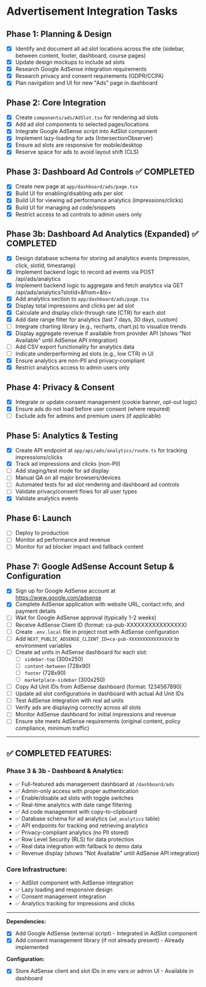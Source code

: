 # Advertisement Integration Tasks

## Phase 1: Planning & Design
- [x] Identify and document all ad slot locations across the site (sidebar, between content, footer, dashboard, course pages)
- [x] Update design mockups to include ad slots
- [x] Research Google AdSense integration requirements
- [x] Research privacy and consent requirements (GDPR/CCPA)
- [x] Plan navigation and UI for new "Ads" page in dashboard

## Phase 2: Core Integration
- [x] Create `components/ads/AdSlot.tsx` for rendering ad slots
- [x] Add ad slot components to selected pages/locations
- [x] Integrate Google AdSense script into AdSlot component
- [x] Implement lazy-loading for ads (IntersectionObserver)
- [x] Ensure ad slots are responsive for mobile/desktop
- [x] Reserve space for ads to avoid layout shift (CLS)

## Phase 3: Dashboard Ad Controls ✅ COMPLETED
- [x] Create new page at `app/dashboard/ads/page.tsx`
- [x] Build UI for enabling/disabling ads per slot
- [x] Build UI for viewing ad performance analytics (impressions/clicks)
- [x] Build UI for managing ad code/snippets
- [x] Restrict access to ad controls to admin users only

## Phase 3b: Dashboard Ad Analytics (Expanded) ✅ COMPLETED
- [x] Design database schema for storing ad analytics events (impression, click, slotId, timestamp)
- [x] Implement backend logic to record ad events via POST /api/ads/analytics
- [x] Implement backend logic to aggregate and fetch analytics via GET /api/ads/analytics?slotId=&from=&to=
- [x] Add analytics section to `app/dashboard/ads/page.tsx`
- [x] Display total impressions and clicks per ad slot
- [x] Calculate and display click-through rate (CTR) for each slot
- [x] Add date range filter for analytics (last 7 days, 30 days, custom)
- [ ] Integrate charting library (e.g., recharts, chart.js) to visualize trends
- [x] Display aggregate revenue if available from provider API (shows "Not Available" until AdSense API integration)
- [ ] Add CSV export functionality for analytics data
- [ ] Indicate underperforming ad slots (e.g., low CTR) in UI
- [x] Ensure analytics are non-PII and privacy-compliant
- [x] Restrict analytics access to admin users only

## Phase 4: Privacy & Consent
- [x] Integrate or update consent management (cookie banner, opt-out logic)
- [x] Ensure ads do not load before user consent (where required)
- [ ] Exclude ads for admins and premium users (if applicable)

## Phase 5: Analytics & Testing
- [x] Create API endpoint at `app/api/ads/analytics/route.ts` for tracking impressions/clicks
- [x] Track ad impressions and clicks (non-PII)
- [ ] Add staging/test mode for ad display
- [ ] Manual QA on all major browsers/devices
- [ ] Automated tests for ad slot rendering and dashboard ad controls
- [ ] Validate privacy/consent flows for all user types
- [x] Validate analytics events

## Phase 6: Launch
- [ ] Deploy to production
- [ ] Monitor ad performance and revenue
- [ ] Monitor for ad blocker impact and fallback content

## Phase 7: Google AdSense Account Setup & Configuration
- [x] Sign up for Google AdSense account at https://www.google.com/adsense
- [x] Complete AdSense application with website URL, contact info, and payment details
- [ ] Wait for Google AdSense approval (typically 1-2 weeks)
- [ ] Receive AdSense Client ID (format: ca-pub-XXXXXXXXXXXXXXXX)
- [ ] Create `.env.local` file in project root with AdSense configuration
- [ ] Add `NEXT_PUBLIC_ADSENSE_CLIENT_ID=ca-pub-XXXXXXXXXXXXXXXX` to environment variables
- [ ] Create ad units in AdSense dashboard for each slot:
  - [ ] `sidebar-top` (300x250)
  - [ ] `content-between` (728x90)
  - [ ] `footer` (728x90)
  - [ ] `marketplace-sidebar` (300x250)
- [ ] Copy Ad Unit IDs from AdSense dashboard (format: 1234567890)
- [ ] Update ad slot configurations in dashboard with actual Ad Unit IDs
- [ ] Test AdSense integration with real ad units
- [ ] Verify ads are displaying correctly across all slots
- [ ] Monitor AdSense dashboard for initial impressions and revenue
- [ ] Ensure site meets AdSense requirements (original content, policy compliance, minimum traffic)

---

## ✅ **COMPLETED FEATURES:**

### **Phase 3 & 3b - Dashboard & Analytics:**
- ✅ Full-featured ads management dashboard at `/dashboard/ads`
- ✅ Admin-only access with proper authentication
- ✅ Enable/disable ad slots with toggle switches
- ✅ Real-time analytics with date range filtering
- ✅ Ad code management with copy-to-clipboard
- ✅ Database schema for ad analytics (`ad_analytics` table)
- ✅ API endpoints for tracking and retrieving analytics
- ✅ Privacy-compliant analytics (no PII stored)
- ✅ Row Level Security (RLS) for data protection
- ✅ Real data integration with fallback to demo data
- ✅ Revenue display (shows "Not Available" until AdSense API integration)

### **Core Infrastructure:**
- ✅ AdSlot component with AdSense integration
- ✅ Lazy loading and responsive design
- ✅ Consent management integration
- ✅ Analytics tracking for impressions and clicks

---

**Dependencies:**
- [x] Add Google AdSense (external script) - Integrated in AdSlot component
- [x] Add consent management library (if not already present) - Already implemented

**Configuration:**
- [x] Store AdSense client and slot IDs in env vars or admin UI - Available in dashboard 